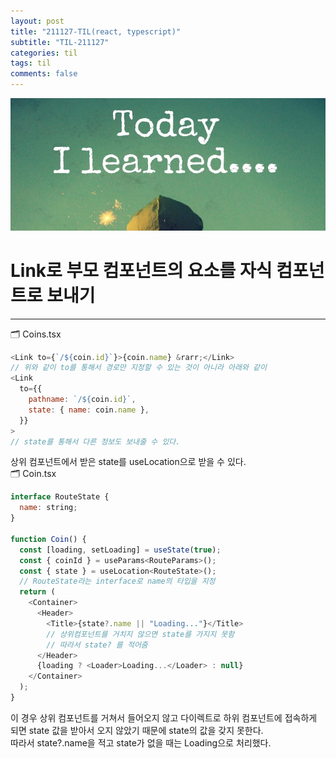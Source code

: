 ```yaml
---
layout: post
title: "211127-TIL(react, typescript)"
subtitle: "TIL-211127"
categories: til
tags: til
comments: false
---
```


![1-1](/assets/img/TIL.jpeg)

# Link로 부모 컴포넌트의 요소를 자식 컴포넌트로 보내기

---

🗂 Coins.tsx

```js
<Link to={`/${coin.id}`}>{coin.name} &rarr;</Link>
// 위와 같이 to를 통해서 경로만 지정할 수 있는 것이 아니라 아래와 같이
<Link
  to={{
    pathname: `/${coin.id}`,
    state: { name: coin.name },
  }}
>
// state를 통해서 다른 정보도 보내줄 수 있다.
```

상위 컴포넌트에서 받은 state를 useLocation으로 받을 수 있다.  
🗂 Coin.tsx

```js
interface RouteState {
  name: string;
}

function Coin() {
  const [loading, setLoading] = useState(true);
  const { coinId } = useParams<RouteParams>();
  const { state } = useLocation<RouteState>();
  // RouteState라는 interface로 name의 타입을 지정
  return (
    <Container>
      <Header>
        <Title>{state?.name || "Loading..."}</Title>
        // 상위컴포넌트를 거치지 않으면 state를 가지지 못함
        // 따라서 state? 를 적어줌
      </Header>
      {loading ? <Loader>Loading...</Loader> : null}
    </Container>
  );
}
```

이 경우 상위 컴포넌트를 거쳐서 들어오지 않고 다이렉트로 하위 컴포넌트에 접속하게 되면 state 값을 받아서 오지 않았기 때문에 state의 값을 갖지 못한다.  
따라서 state?.name을 적고 state가 없을 때는 Loading으로 처리했다.
